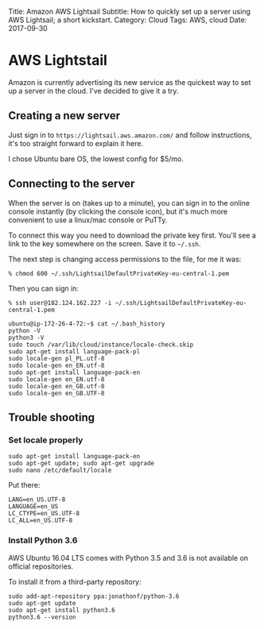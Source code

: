Title: Amazon AWS Lightsail
Subtitle: How to quickly set up a server using AWS Lightsail; a short kickstart.
Category: Cloud
Tags: AWS, cloud
Date: 2017-09-30

# AWS Lightstail

Amazon is currently advertising its new service as the quickest way to set up a server in the cloud. I've decided to give it a try.

## Creating a new server

Just sign in to `https://lightsail.aws.amazon.com/` and follow instructions, it's too straight forward to explain it here.

I chose Ubuntu bare OS, the lowest config for $5/mo.

## Connecting to the server

When the server is on (takes up to a minute), you can sign in to the online console instantly (by clicking the console icon), but it's much more convenient to use a linux/mac console or PuTTy.

To connect this way you need to download the private key first. You'll see a link to the key somewhere on the screen. Save it to `~/.ssh`.

The next step is changing access permissions to the file, for me it was:

`% chmod 600 ~/.ssh/LightsailDefaultPrivateKey-eu-central-1.pem`

Then you can sign in:

```
% ssh user@182.124.162.227 -i ~/.ssh/LightsailDefaultPrivateKey-eu-central-1.pem
```

```shell
ubuntu@ip-172-26-4-72:~$ cat ~/.bash_history
python -V
python3 -V
sudo touch /var/lib/cloud/instance/locale-check.skip
sudo apt-get install language-pack-pl
sudo locale-gen pl_PL.utf-8
sudo locale-gen en_EN.utf-8
sudo apt-get install language-pack-en
sudo locale-gen en_EN.utf-8
sudo locale-gen en_GB.utf-8
sudo locale-gen en_GB.UTF-8
```


## Trouble shooting

### Set locale properly

```shell
sudo apt-get install language-pack-en
sudo apt-get update; sudo apt-get upgrade
sudo nano /etc/default/locale
```

Put there:

```shell
LANG=en_US.UTF-8
LANGUAGE=en_US
LC_CTYPE=en_US.UTF-8
LC_ALL=en_US.UTF-8
```

### Install Python 3.6

AWS Ubuntu 16.04 LTS comes with Python 3.5 and 3.6 is not available on official repositories.

To install it from a third-party repository:

```
sudo add-apt-repository ppa:jonathonf/python-3.6
sudo apt-get update
sudo apt-get install python3.6
python3.6 --version
```
